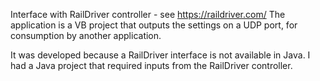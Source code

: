 
Interface with RailDriver controller - see https://raildriver.com/
The application is a VB project that outputs the settings on a UDP port, for consumption by another application.

It was developed because a RailDriver interface is not available in Java. I had a Java project that required inputs from the RailDriver controller.
